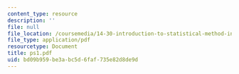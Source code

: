 ```yaml
---
content_type: resource
description: ''
file: null
file_location: /coursemedia/14-30-introduction-to-statistical-method-in-economics-spring-2006/bd09b959be3abc5d6faf735e82d8de9d_ps1.pdf
file_type: application/pdf
resourcetype: Document
title: ps1.pdf
uid: bd09b959-be3a-bc5d-6faf-735e82d8de9d
---
```

